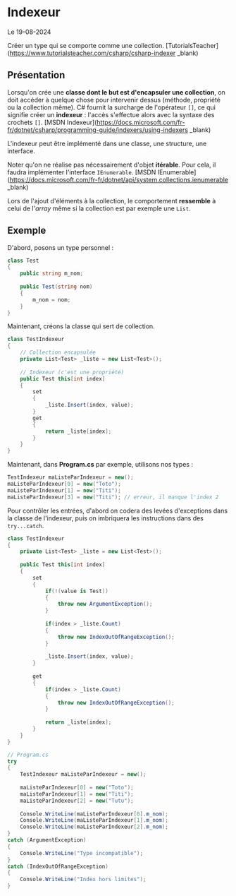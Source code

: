 # Indexeur

Le 19-08-2024

Créer un type qui se comporte comme une collection. [TutorialsTeacher](https://www.tutorialsteacher.com/csharp/csharp-indexer _blank)

## Présentation

Lorsqu'on crée une **classe dont le but est d'encapsuler une collection**, on doit accéder à quelque chose pour intervenir dessus (méthode, propriété ou la collection même). C# fournit la surcharge de l'opérateur `[]`, ce qui signifie créer un **indexeur** : l'accès s'effectue alors avec la syntaxe des crochets `[]`. [MSDN Indexeur](https://docs.microsoft.com/fr-fr/dotnet/csharp/programming-guide/indexers/using-indexers _blank)

L'indexeur peut être implémenté dans une classe, une structure, une interface.

Noter qu'on ne réalise pas nécessairement d'objet **itérable**. Pour cela, il faudra implémenter l'interface `IEnumerable`. [MSDN IEnumerable](https://docs.microsoft.com/fr-fr/dotnet/api/system.collections.ienumerable _blank)

Lors de l'ajout d'éléments à la collection, le comportement **ressemble** à celui de l'*array* même si la collection est par exemple une `List`. 

## Exemple

D'abord, posons un type personnel :

```C#
class Test 
{
	public string m_nom;
	
	public Test(string nom) 
	{
		m_nom = nom;
	}
}
```

Maintenant, créons la classe qui sert de collection.

```C#
class TestIndexeur
{
	// Collection encapsulée
	private List<Test> _liste = new List<Test>();
	
	// Indexeur (c'est une propriété)
	public Test this[int index] 
	{
		set
		{
			_liste.Insert(index, value);
		}
		get
		{
			return _liste[index];
		}
	}
}
```

Maintenant, dans **Program.cs** par exemple, utilisons nos types :

```C#
TestIndexeur maListeParIndexeur = new();
maListeParIndexeur[0] = new("Toto");
maListeParIndexeur[1] = new("Titi");
maListeParIndexeur[3] = new("Titi"); // erreur, il manque l'index 2
```

Pour contrôler les entrées, d'abord on codera des levées d'exceptions dans la classe de l'indexeur, puis on imbriquera les instructions dans des `try...catch`.

```C#
class TestIndexeur
{
	private List<Test> _liste = new List<Test>();
	
	public Test this[int index]
	{
		set
		{
			if(!(value is Test))
			{
				throw new ArgumentException();
			}
	
			if(index > _liste.Count)
			{
				throw new IndexOutOfRangeException();
			}
	
			_liste.Insert(index, value);
		}
	
		get
		{
			if(index > _liste.Count)
			{
				throw new IndexOutOfRangeException();
			}
	
			return _liste[index];
		}
	}
}
```

```C#
// Program.cs
try
{
	TestIndexeur maListeParIndexeur = new();
	
	maListeParIndexeur[0] = new("Toto");
	maListeParIndexeur[1] = new("Titi");
	maListeParIndexeur[2] = new("Tutu");
	
	Console.WriteLine(maListeParIndexeur[0].m_nom);
	Console.WriteLine(maListeParIndexeur[1].m_nom);
	Console.WriteLine(maListeParIndexeur[2].m_nom);
}
catch (ArgumentException)
{
	Console.WriteLine("Type incompatible");
}
catch (IndexOutOfRangeException)
{
	Console.WriteLine("Index hors limites");
}
```
